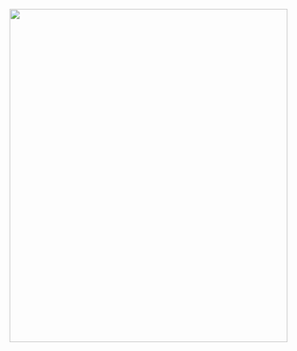 <p align='center'>
<a href="https://www.youtube.com/watch?v=dQw4w9WgXcQ"><img width="500" height="600" src="https://github.com/blinkchan/blinkchan/blob/master/rickroll.gif"></a>
</p>
